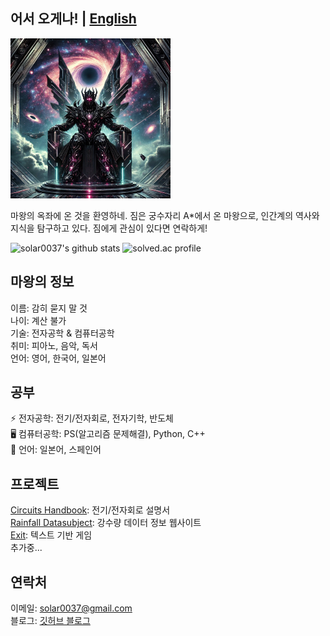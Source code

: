 ## 어서 오게나! | [English](./README.md)

<img src="./dark_lord.webp" style="width:256px; height:256px;" alt="picture of Dark Lord"></img>

마왕의 옥좌에 온 것을 환영하네. 짐은 궁수자리 A*에서 온 마왕으로, 인간계의 역사와 지식을 탐구하고 있다. 짐에게 관심이 있다면 연락하게!

![solar0037's github stats](https://github-readme-stats.vercel.app/api?username=solar0037&show_icons=true&theme=dark)
![solved.ac profile](http://mazassumnida.wtf/api/generate_badge?boj=solar0037)

## 마왕의 정보
이름: 감히 묻지 말 것  
나이: 계산 불가  
기술: 전자공학 & 컴퓨터공학  
취미: 피아노, 음악, 독서  
언어: 영어, 한국어, 일본어

## 공부
⚡ 전자공학: 전기/전자회로, 전자기학, 반도체  
🖥️ 컴퓨터공학: PS(알고리즘 문제해결), Python, C++  
💬 언어: 일본어, 스페인어

## 프로젝트
[Circuits Handbook](https://github.com/solar0037/circuits-handbook): 전기/전자회로 설명서  
[Rainfall Datasubject](https://github.com/solar0037/rainfall-datasubject): 강수량 데이터 정보 웹사이트  
[Exit](https://github.com/solar0037/Exit): 텍스트 기반 게임  
추가중...

## 연락처
이메일: [solar0037@gmail.com](mailto:solar0037@gmail.com)  
블로그: [깃허브 블로그](https://solar0037.github.io)

